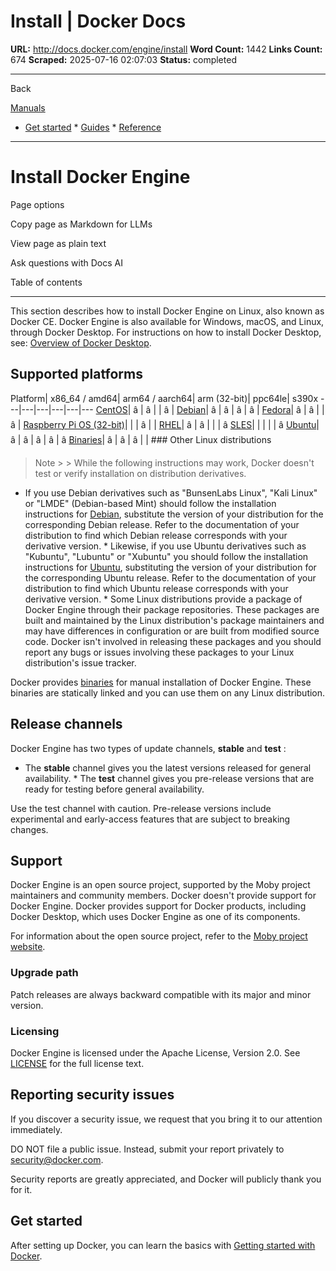 # Install | Docker Docs

**URL:** http://docs.docker.com/engine/install
**Word Count:** 1442
**Links Count:** 674
**Scraped:** 2025-07-16 02:07:03
**Status:** completed

---

Back

[Manuals](https://docs.docker.com/manuals/)

  * [Get started](http://docs.docker.com/get-started/)   * [Guides](http://docs.docker.com/guides/)   * [Reference](http://docs.docker.com/reference/)

* * *

# Install Docker Engine

Page options

Copy page as Markdown for LLMs

View page as plain text

Ask questions with Docs AI

Table of contents

* * *

This section describes how to install Docker Engine on Linux, also known as Docker CE. Docker Engine is also available for Windows, macOS, and Linux, through Docker Desktop. For instructions on how to install Docker Desktop, see: [Overview of Docker Desktop](https://docs.docker.com/desktop/).

## Supported platforms

Platform| x86\_64 / amd64| arm64 / aarch64| arm \(32-bit\)| ppc64le| s390x   ---|---|---|---|---|---   [CentOS](https://docs.docker.com/engine/install/centos/)| â | â | | â |    [Debian](https://docs.docker.com/engine/install/debian/)| â | â | â | â |    [Fedora](https://docs.docker.com/engine/install/fedora/)| â | â | | â |    [Raspberry Pi OS \(32-bit\)](https://docs.docker.com/engine/install/raspberry-pi-os/)| | | â | |    [RHEL](https://docs.docker.com/engine/install/rhel/)| â | â | | | â    [SLES](https://docs.docker.com/engine/install/sles/)| | | | | â    [Ubuntu](https://docs.docker.com/engine/install/ubuntu/)| â | â | â | â | â    [Binaries](https://docs.docker.com/engine/install/binaries/)| â | â | â | |       ### Other Linux distributions

> Note >  > While the following instructions may work, Docker doesn't test or verify installation on distribution derivatives.

  * If you use Debian derivatives such as "BunsenLabs Linux", "Kali Linux" or "LMDE" \(Debian-based Mint\) should follow the installation instructions for [Debian](https://docs.docker.com/engine/install/debian/), substitute the version of your distribution for the corresponding Debian release. Refer to the documentation of your distribution to find which Debian release corresponds with your derivative version.   * Likewise, if you use Ubuntu derivatives such as "Kubuntu", "Lubuntu" or "Xubuntu" you should follow the installation instructions for [Ubuntu](https://docs.docker.com/engine/install/ubuntu/), substituting the version of your distribution for the corresponding Ubuntu release. Refer to the documentation of your distribution to find which Ubuntu release corresponds with your derivative version.   * Some Linux distributions provide a package of Docker Engine through their package repositories. These packages are built and maintained by the Linux distribution's package maintainers and may have differences in configuration or are built from modified source code. Docker isn't involved in releasing these packages and you should report any bugs or issues involving these packages to your Linux distribution's issue tracker.

Docker provides [binaries](https://docs.docker.com/engine/install/binaries/) for manual installation of Docker Engine. These binaries are statically linked and you can use them on any Linux distribution.

## Release channels

Docker Engine has two types of update channels, **stable** and **test** :

  * The **stable** channel gives you the latest versions released for general availability.   * The **test** channel gives you pre-release versions that are ready for testing before general availability.

Use the test channel with caution. Pre-release versions include experimental and early-access features that are subject to breaking changes.

## Support

Docker Engine is an open source project, supported by the Moby project maintainers and community members. Docker doesn't provide support for Docker Engine. Docker provides support for Docker products, including Docker Desktop, which uses Docker Engine as one of its components.

For information about the open source project, refer to the [Moby project website](https://mobyproject.org/).

### Upgrade path

Patch releases are always backward compatible with its major and minor version.

### Licensing

Docker Engine is licensed under the Apache License, Version 2.0. See [LICENSE](https://github.com/moby/moby/blob/master/LICENSE) for the full license text.

## Reporting security issues

If you discover a security issue, we request that you bring it to our attention immediately.

DO NOT file a public issue. Instead, submit your report privately to [security@docker.com](mailto:security@docker.com).

Security reports are greatly appreciated, and Docker will publicly thank you for it.

## Get started

After setting up Docker, you can learn the basics with [Getting started with Docker](https://docs.docker.com/get-started/introduction/).